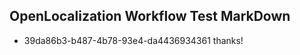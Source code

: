 ## OpenLocalization Workflow Test MarkDown
* 39da86b3-b487-4b78-93e4-da4436934361 thanks!

<!--HONumber=Nov16_HO5-->


